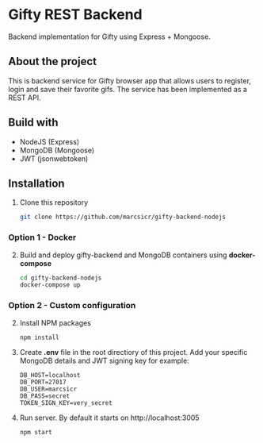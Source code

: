 # Gifty REST Backend
Backend implementation for Gifty using Express + Mongoose.

## About the project

This is backend service for Gifty browser app that allows users to register, login and save their favorite gifs. The service has been implemented as a REST API.

## Build with
* NodeJS (Express)
* MongoDB (Mongoose)
* JWT (jsonwebtoken)

## Installation

1. Clone this repository
    ```sh
    git clone https://github.com/marcsicr/gifty-backend-nodejs
    ```

### Option 1 - Docker 
2. Build and deploy gifty-backend and MongoDB containers using **docker-compose**
    ```sh
    cd gifty-backend-nodejs
    docker-compose up
    ``` 
### Option 2 - Custom configuration
2. Install NPM packages
    ````sh
    npm install
    ````
3. Create **.env** file in the root directiory of this project. Add your specific MongoDB details and JWT signing key for example:
    ```
    DB_HOST=localhost
    DB_PORT=27017
    DB_USER=marcsicr
    DB_PASS=secret
    TOKEN_SIGN_KEY=very_secret
    ````
4. Run server. By default it starts on http://localhost:3005 
    ````sh
    npm start 
    ````
    
